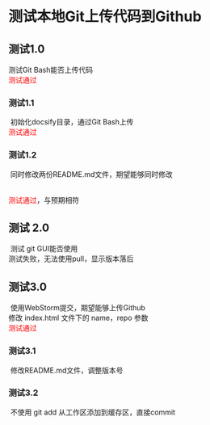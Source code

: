 # 测试本地Git上传代码到Github

## 测试1.0

​测试Git Bash能否上传代码
<br><font color=red>测试通过</font>

### 测试1.1

​ 初始化docsify目录，通过Git Bash上传
<br><font color=red>测试通过</font>

### 测试1.2

​ 同时修改两份README.md文件，期望能够同时修改

​    <br><font color=red>测试通过</font>，与预期相符

## 测试 2.0

​ 测试 git GUI能否使用
<br>测试失败，无法使用pull，显示版本落后

## 测试3.0

​ 使用WebStorm提交，期望能够上传Github
<br>修改 index.html 文件下的 name，repo 参数
<br><font color=red>测试通过</font>

### 测试3.1

​ 修改README.md文件，调整版本号

### 测试3.2

​ 不使用 git add 从工作区添加到缓存区，直接commit